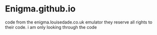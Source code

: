 # Enigma.github.io
code from the enigma.louisedade.co.uk emulator they reserve all rights to their code. i am only looking through the code
